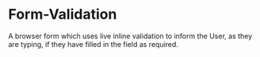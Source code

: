 # Form-Validation
A browser form which uses live inline validation to inform the User, as they are typing, if they have filled in the field as required.
